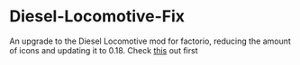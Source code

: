 # Diesel-Locomotive-Fix
An upgrade to the Diesel Locomotive mod for factorio, reducing the amount of icons and updating it to 0.18. Check [this](github.com/ksmonkey123/factorio_dieselTrains) out first
